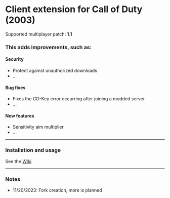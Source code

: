 # Client extension for Call of Duty (2003)
Supported multiplayer patch: **1.1**
### This adds improvements, such as:
#### Security
- Protect against unauthorized downloads
- ...
#### Bug fixes
- Fixes the CD-Key error occurring after joining a modded server
- ...
#### New features
- Sensitivity aim multiplier
- ...
___
### Installation and usage

See the [Wiki](https://github.com/raphael12333/codextended-client/wiki)
___
### Notes

- 11/20/2023: Fork creation, more is planned
